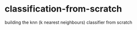 # classification-from-scratch
<p>building the knn (k nearest neighbours) classifier from scratch</p>

